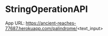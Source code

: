 # StringOperationAPI

App URL: https://ancient-reaches-77687.herokuapp.com/palindrome/<text_input>


